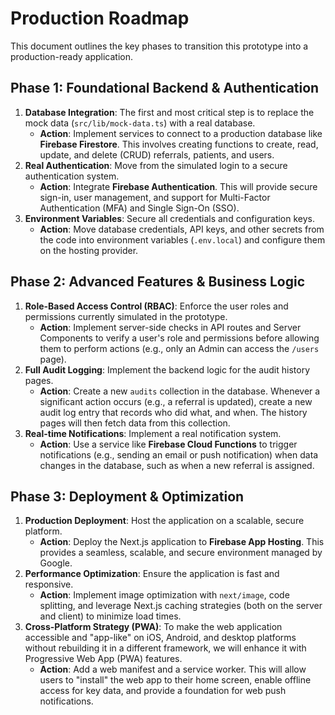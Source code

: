 # Production Roadmap

This document outlines the key phases to transition this prototype into a production-ready application.

## Phase 1: Foundational Backend & Authentication

1.  **Database Integration**: The first and most critical step is to replace the mock data (`src/lib/mock-data.ts`) with a real database.
    *   **Action**: Implement services to connect to a production database like **Firebase Firestore**. This involves creating functions to create, read, update, and delete (CRUD) referrals, patients, and users.
2.  **Real Authentication**: Move from the simulated login to a secure authentication system.
    *   **Action**: Integrate **Firebase Authentication**. This will provide secure sign-in, user management, and support for Multi-Factor Authentication (MFA) and Single Sign-On (SSO).
3.  **Environment Variables**: Secure all credentials and configuration keys.
    *   **Action**: Move database credentials, API keys, and other secrets from the code into environment variables (`.env.local`) and configure them on the hosting provider.

## Phase 2: Advanced Features & Business Logic

1.  **Role-Based Access Control (RBAC)**: Enforce the user roles and permissions currently simulated in the prototype.
    *   **Action**: Implement server-side checks in API routes and Server Components to verify a user's role and permissions before allowing them to perform actions (e.g., only an Admin can access the `/users` page).
2.  **Full Audit Logging**: Implement the backend logic for the audit history pages.
    *   **Action**: Create a new `audits` collection in the database. Whenever a significant action occurs (e.g., a referral is updated), create a new audit log entry that records who did what, and when. The history pages will then fetch data from this collection.
3.  **Real-time Notifications**: Implement a real notification system.
    *   **Action**: Use a service like **Firebase Cloud Functions** to trigger notifications (e.g., sending an email or push notification) when data changes in the database, such as when a new referral is assigned.

## Phase 3: Deployment & Optimization

1.  **Production Deployment**: Host the application on a scalable, secure platform.
    *   **Action**: Deploy the Next.js application to **Firebase App Hosting**. This provides a seamless, scalable, and secure environment managed by Google.
2.  **Performance Optimization**: Ensure the application is fast and responsive.
    *   **Action**: Implement image optimization with `next/image`, code splitting, and leverage Next.js caching strategies (both on the server and client) to minimize load times.
3.  **Cross-Platform Strategy (PWA)**: To make the web application accessible and "app-like" on iOS, Android, and desktop platforms without rebuilding it in a different framework, we will enhance it with Progressive Web App (PWA) features.
    *   **Action**: Add a web manifest and a service worker. This will allow users to "install" the web app to their home screen, enable offline access for key data, and provide a foundation for web push notifications.
